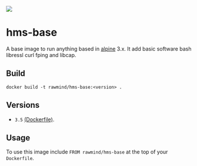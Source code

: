 [![](https://images.microbadger.com/badges/image/rawmind/hms-base.svg)](https://microbadger.com/images/rawmind/hms-base "Get your own image badge on microbadger.com")

hms-base
=============

A base image to run anything based in [alpine][alpine] 3.x. It add basic software bash libressl curl fping and libcap.

## Build

```
docker build -t rawmind/hms-base:<version> .
```

## Versions

- `3.5` [(Dockerfile)](https://github.com/rawmind0/hms-base/blob/3.5/Dockerfile).


## Usage

To use this image include `FROM rawmind/hms-base` at the top of your `Dockerfile`.

[alpine]: https://alpinelinux.org/